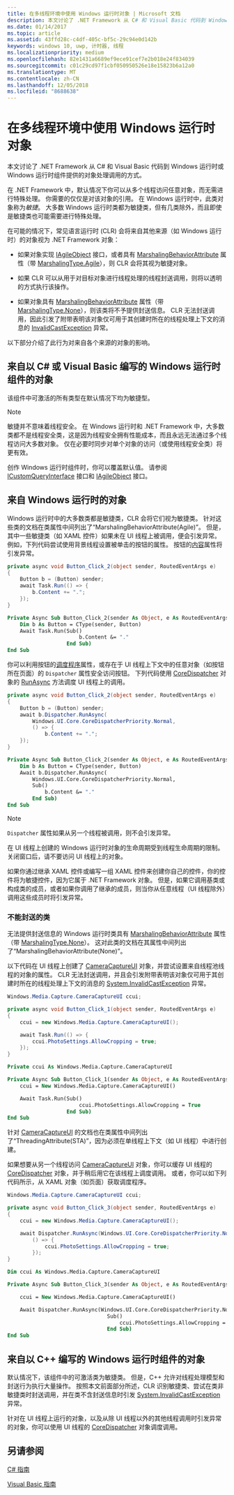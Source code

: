 ```yaml
---
title: 在多线程环境中使用 Windows 运行时对象 | Microsoft 文档
description: 本文讨论了 .NET Framework 从 C# 和 Visual Basic 代码到 Windows 运行时或 Windows 运行时组件提供的对象处理调用的方式。
ms.date: 01/14/2017
ms.topic: article
ms.assetid: 43ffd28c-c4df-405c-bf5c-29c94e0d142b
keywords: windows 10, uwp, 计时器, 线程
ms.localizationpriority: medium
ms.openlocfilehash: 82e1431a6689ef9ece91cef7e2b018e24f834039
ms.sourcegitcommit: c01c29cd97f1cbf050950526e18e15823b6a12a0
ms.translationtype: MT
ms.contentlocale: zh-CN
ms.lasthandoff: 12/05/2018
ms.locfileid: "8688638"
---
```

# <a name="using-windows-runtime-objects-in-a-multithreaded-environment"></a>在多线程环境中使用 Windows 运行时对象
本文讨论了 .NET Framework 从 C# 和 Visual Basic 代码到 Windows 运行时或 Windows 运行时组件提供的对象处理调用的方式。

在 .NET Framework 中，默认情况下你可以从多个线程访问任意对象，而无需进行特殊处理。 你需要的仅仅是对该对象的引用。 在 Windows 运行时中，此类对象称为*敏捷*。 大多数 Windows 运行时类都为敏捷类，但有几类除外，而且即使是敏捷类也可能需要进行特殊处理。

在可能的情况下，常见语言运行时 (CLR) 会将来自其他来源（如 Windows 运行时）的对象视为 .NET Framework 对象：

- 如果对象实现 [IAgileObject](http://msdn.microsoft.com/library/Hh802476.aspx) 接口，或者具有 [MarshalingBehaviorAttribute](http://go.microsoft.com/fwlink/p/?LinkId=256022) 属性（带 [MarshalingType.Agile](http://go.microsoft.com/fwlink/p/?LinkId=256023)），则 CLR 会将其视为敏捷对象。

- 如果 CLR 可以从用于对目标对象进行线程处理的线程封送调用，则将以透明的方式执行该操作。

- 如果对象具有 [MarshalingBehaviorAttribute](http://go.microsoft.com/fwlink/p/?LinkId=256022) 属性（带 [MarshalingType.None](http://go.microsoft.com/fwlink/p/?LinkId=256023)），则该类将不予提供封送信息。 CLR 无法封送调用，因此引发了附带表明该对象仅可用于其创建时所在的线程处理上下文的消息的 [InvalidCastException](/dotnet/api/system.invalidcastexception) 异常。

以下部分介绍了此行为对来自各个来源的对象的影响。

## <a name="objects-from-a-windows-runtime-component-that-is-written-in-c-or-visual-basic"></a>来自以 C# 或 Visual Basic 编写的 Windows 运行时组件的对象
该组件中可激活的所有类型在默认情况下均为敏捷型。

> [!NOTE]
>  敏捷并不意味着线程安全。 在 Windows 运行时和 .NET Framework 中，大多数类都不是线程安全类，这是因为线程安全拥有性能成本，而且永远无法通过多个线程访问大多数对象。 仅在必要时同步对单个对象的访问（或使用线程安全类）将更有效。

创作 Windows 运行时组件时，你可以覆盖默认值。 请参阅 [ICustomQueryInterface](/dotnet/api/system.runtime.interopservices.icustomqueryinterface) 接口和 [IAgileObject](http://msdn.microsoft.com/library/Hh802476.aspx) 接口。

## <a name="objects-from-the-windows-runtime"></a>来自 Windows 运行时的对象
Windows 运行时中的大多数类都是敏捷类，CLR 会将它们视为敏捷类。 针对这些类的文档在类属性中间列出了“MarshalingBehaviorAttribute(Agile)”。 但是，其中一些敏捷类（如 XAML 控件）如果未在 UI 线程上被调用，便会引发异常。 例如，下列代码尝试使用背景线程设置被单击的按钮的属性。 按钮的[内容](http://go.microsoft.com/fwlink/p/?LinkId=256025)属性将引发异常。

```csharp
private async void Button_Click_2(object sender, RoutedEventArgs e)
{
    Button b = (Button) sender;
    await Task.Run(() => {
        b.Content += ".";
    });
}
```

```vb
Private Async Sub Button_Click_2(sender As Object, e As RoutedEventArgs)
    Dim b As Button = CType(sender, Button)
    Await Task.Run(Sub()
                       b.Content &= "."
                   End Sub)
End Sub
```

你可以利用按钮的[调度程序](http://go.microsoft.com/fwlink/p/?LinkId=256026)属性，或存在于 UI 线程上下文中的任意对象（如按钮所在页面）的 `Dispatcher` 属性安全访问按钮。 下列代码使用 [CoreDispatcher](http://go.microsoft.com/fwlink/p/?LinkId=256029) 对象的 [RunAsync](http://go.microsoft.com/fwlink/p/?LinkId=256030) 方法调度 UI 线程上的调用。

```csharp
private async void Button_Click_2(object sender, RoutedEventArgs e)
{
    Button b = (Button) sender;
    await b.Dispatcher.RunAsync(
        Windows.UI.Core.CoreDispatcherPriority.Normal,
        () => {
            b.Content += ".";
    });
}

```

```vb
Private Async Sub Button_Click_2(sender As Object, e As RoutedEventArgs)
    Dim b As Button = CType(sender, Button)
    Await b.Dispatcher.RunAsync(
        Windows.UI.Core.CoreDispatcherPriority.Normal,
        Sub()
            b.Content &= "."
        End Sub)
End Sub
```

> [!NOTE]
>  `Dispatcher` 属性如果从另一个线程被调用，则不会引发异常。

在 UI 线程上创建的 Windows 运行时对象的生命周期受到线程生命周期的限制。 关闭窗口后，请不要访问 UI 线程上的对象。

如果你通过继承 XAML 控件或编写一组 XAML 控件来创建你自己的控件，你的控件将为敏捷控件，因为它属于 .NET Framework 对象。 但是，如果它调用基类或构成类的成员，或者如果你调用了继承的成员，则当你从任意线程（UI 线程除外）调用这些成员时将引发异常。

### <a name="classes-that-cant-be-marshaled"></a>不能封送的类
无法提供封送信息的 Windows 运行时类具有 [MarshalingBehaviorAttribute](http://go.microsoft.com/fwlink/p/?LinkId=256022) 属性（带 [MarshalingType.None](http://go.microsoft.com/fwlink/p/?LinkId=256023)）。 这对此类的文档在其属性中间列出了“MarshalingBehaviorAttribute(None)”。

以下代码在 UI 线程上创建了 [CameraCaptureUI](http://go.microsoft.com/fwlink/p/?LinkId=256027) 对象，并尝试设置来自线程池线程的对象的属性。 CLR 无法封送调用，并且会引发附带表明该对象仅可用于其创建时所在的线程处理上下文的消息的 [System.InvalidCastException](/dotnet/api/system.invalidcastexception) 异常。

```csharp
Windows.Media.Capture.CameraCaptureUI ccui;

private async void Button_Click_1(object sender, RoutedEventArgs e)
{
    ccui = new Windows.Media.Capture.CameraCaptureUI();

    await Task.Run(() => {
        ccui.PhotoSettings.AllowCropping = true;
    });
}

```

```vb
Private ccui As Windows.Media.Capture.CameraCaptureUI

Private Async Sub Button_Click_1(sender As Object, e As RoutedEventArgs)
    ccui = New Windows.Media.Capture.CameraCaptureUI()

    Await Task.Run(Sub()
                       ccui.PhotoSettings.AllowCropping = True
                   End Sub)
End Sub
```

针对 [CameraCaptureUI](http://go.microsoft.com/fwlink/p/?LinkId=256027) 的文档也在类属性中间列出了“ThreadingAttribute(STA)”，因为必须在单线程上下文（如 UI 线程）中进行创建。

如果想要从另一个线程访问 [CameraCaptureUI](http://go.microsoft.com/fwlink/p/?LinkId=256027) 对象，你可以缓存 UI 线程的 [CoreDispatcher](http://go.microsoft.com/fwlink/p/?LinkId=256029) 对象，并于稍后用它在该线程上调度调用。 或者，你可以如下列代码所示，从 XAML 对象（如页面）获取调度程序。

```csharp
Windows.Media.Capture.CameraCaptureUI ccui;

private async void Button_Click_3(object sender, RoutedEventArgs e)
{
    ccui = new Windows.Media.Capture.CameraCaptureUI();

    await Dispatcher.RunAsync(Windows.UI.Core.CoreDispatcherPriority.Normal,
        () => {
            ccui.PhotoSettings.AllowCropping = true;
        });
}

```

```vb
Dim ccui As Windows.Media.Capture.CameraCaptureUI

Private Async Sub Button_Click_3(sender As Object, e As RoutedEventArgs)

    ccui = New Windows.Media.Capture.CameraCaptureUI()

    Await Dispatcher.RunAsync(Windows.UI.Core.CoreDispatcherPriority.Normal,
                                Sub()
                                    ccui.PhotoSettings.AllowCropping = True
                                End Sub)
End Sub
```

## <a name="objects-from-a-windows-runtime-component-that-is-written-in-c"></a>来自以 C++ 编写的 Windows 运行时组件的对象
默认情况下，该组件中的可激活类为敏捷类。 但是，C++ 允许对线程处理模型和封送行为执行大量操作。 按照本文前面部分所述，CLR 识别敏捷类、尝试在类非敏捷类时封送调用，并在类不含封送信息时引发 [System.InvalidCastException](/dotnet/api/system.invalidcastexception) 异常。

针对在 UI 线程上运行的对象，以及从除 UI 线程以外的其他线程调用时引发异常的对象，你可以使用 UI 线程的 [CoreDispatcher](http://go.microsoft.com/fwlink/p/?LinkId=256029) 对象调度调用。

## <a name="see-also"></a>另请参阅
[C# 指南](/dotnet/articles/csharp/)

[Visual Basic 指南](/dotnet/articles/visual-basic/)

